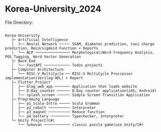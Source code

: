 # Korea-University_2024
File Directory:
<pre><code>
Korea-University
   ├─ Artificial Intelligence
   │  ├── Neural Network ───── SSAM, diabetes prediction, taxi charge prediction, ReLU/sigmoid Function + Reports
   │  └── NLP ──────────────── Morphological/Word Frequency Analysis, POS Tagging, Word Vector Generation
   ├─ Back End
   │  └── FastAPI ──────────── Todos projects
   ├─ Computer Architecture  
   │  └── RISC-V_MultiCycle ── RISC-V MultiCycle Proccessor implementation(Verilog-HDL) + Repert
   ├─ Flutter_Project
   │  ├── blog_web_app ─────── Application that loads website
   │  ├── D-Day_counter ────── D-Day counter application(iOS, Android)
   │  └── splash_screen ────── Simple Screen Transition Application
   ├─ Programing Language
   │  ├── p1_Scala-Intro ───── Scala Grammar
   │  ├── p2_cobalt ────────── Interpreter
   │  ├── p3_magnet ────────── Reduce function
   │  └── p4_battery ───────── Typechecker, Interpreter 
   └─ Unity Project(C#)
      └── Sokovan ──────────── classic puzzle game(use Unity/C#)
